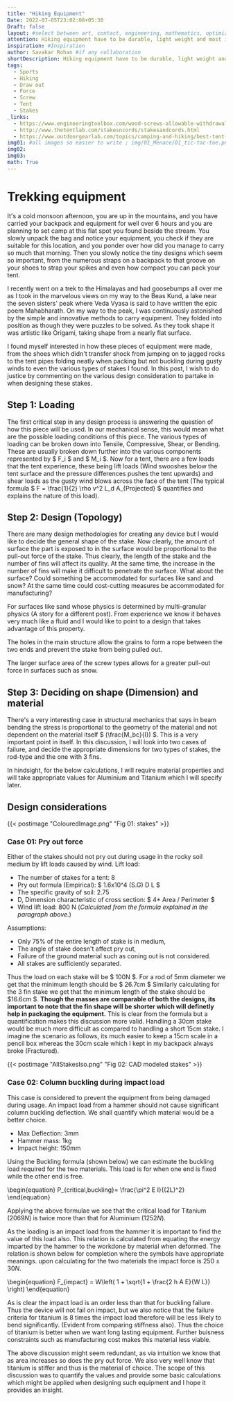 ```yaml
---
title: "Hiking Equipment"
Date: 2022-07-05T23:02:08+05:30
Draft: false
layout: #select between art, contact, engineering, mathematics, optimization, sports
attention: Hiking equipment have to be durable, light weight and most importantly safe for the treachorous terrain and weather that nature has to offer us at the foot of  mountains. I do my best to explain calculations and design considerations in preparing tent stakes.
inspiration: #Inspiration
author: Savakar Rohan #if any collaboration
shortDescription: Hiking equipment have to be durable, light weight and most importantly safe for the treachorous terrain and weather that nature has to offer us at the foot of  mountains. I do my best to explain calculations and design considerations in preparing tent stakes.
tags:
  - Sports
  - Hiking
  - Draw out
  - Force
  - Screw
  - Tent
  - Stakes
_links:
  - https://www.engineeringtoolbox.com/wood-screws-allowable-withdrawal-load-d_1815.html
  - http://www.thetentlab.com/stakesncords/stakesandcords.html
  - https://www.outdoorgearlab.com/topics/camping-and-hiking/best-tent-stakes
img01: #all images so easier to write ; img/01_Menace/01_tic-tac-toe.png
img02:
img03:
math: True
---
```


# Trekking equipment

It's a cold monsoon afternoon, you are up in the mountains, and you have carried your backpack and equipment for well over 6 hours and you are planning to set camp at this flat spot you found beside the stream. You slowly unpack the bag and notice your equipment, you check if they are suitable for this location, and you ponder over how did you manage to carry so much that morning. Then you slowly notice the tiny designs which seem so important, from the numerous straps on a backpack to that groove on your shoes to strap your spikes and even how compact you can pack your tent.

I recently went on a trek to the Himalayas and had goosebumps all over me as I took in the marvelous views on my way to the Beas Kund, a lake near the seven sisters' peak where Veda Vyasa is said to have written the epic poem Mahabharath. On my way to the peak, I was continuously astonished by the simple and innovative methods to carry equipment. They folded into position as though they were puzzles to be solved. As they took shape it was artistic like Origami, taking shape from a nearly flat surface.

I found myself interested in how these pieces of equipment were made, from the shoes which didn't transfer shock from jumping on to jagged rocks to the tent pipes folding neatly when packing but not buckling during gusty winds to even the various types of stakes I found. In this post, I wish to do justice by commenting on the various design consideration to partake in when designing these stakes.

## Step 1: Loading

The first critical step in any design process is answering the question of how this piece will be used. In our mechanical sense, this would mean what are the possible loading conditions of this piece. The various types of loading can be broken down into Tensile, Compressive, Shear, or Bending. These are usually broken down further into the various components represented by $ F_i $ and $ M_i $. Now for a tent, there are a few loads that the tent experience, these being lift loads (Wind swooshes below the tent surface and the pressure differences pushes the tent upwards) and shear loads as the gusty wind blows across the face of the tent (The typical formula $ F = \frac{1}{2} \rho v^2 L_d A\_{Projected} $ quantifies and explains the nature of this load).

## Step 2: Design (Topology)

There are many design methodologies for creating any device but I would like to decide the general shape of the stake. Now clearly, the amount of surface the part is exposed to in the surface would be proportional to the pull-out force of the stake. Thus clearly, the length of the stake and the number of fins will affect its quality. At the same time, the increase in the number of fins will make it difficult to penetrate the surface. What about the surface? Could something be accommodated for surfaces like sand and snow? At the same time could cost-cutting measures be accommodated for manufacturing?

For surfaces like sand whose physics is determined by multi-granular physics (A story for a different post). From experience we know it behaves very much like a fluid and I would like to point to a design that takes advantage of this property.

The holes in the main structure allow the grains to form a rope between the two ends and prevent the stake from being pulled out.

The larger surface area of the screw types allows for a greater pull-out force in surfaces such as snow.

## Step 3: Deciding on shape (Dimension) and material

There's a very interesting case in structural mechanics that says in beam bending the stress is proportional to the geometry of the material and not dependent on the material itself $ \(\frac{M_bc}{I}\) $. This is a very important point in itself. In this discussion, I will look into two cases of failure, and decide the appropriate dimensions for two types of stakes, the rod-type and the one with 3 fins.

In hindsight, for the below calculations, I will require material properties and will take appropriate values for Aluminium and Titanium which I will specify later.

## Design considerations

{{< postimage "ColouredImage.png" "Fig 01: stakes" >}}

### Case 01: Pry out force

Either of the stakes should not pry out during usage in the rocky soil medium by lift loads caused by wind.
Lift load:

- The number of stakes for a tent: 8
- Pry out formula (Empirical): $ 1.6x10^4 (S.G) D L $
- The specific gravity of soil: 2.75
- D, Dimension characteristic of cross section: $ 4\* Area / Perimeter $
- Wind lift load: 800 N (_Calculated from the formula explained in the paragraph above._)

Assumptions:

- Only 75% of the entire length of stake is in medium,
- The angle of stake doesn't affect pry out,
- Failure of the ground material such as coning out is not considered.
- All stakes are sufficiently separated.

Thus the load on each stake will be $ 100N $. For a rod of 5mm diameter we get that the minimum length should be $ 26.7cm $ Similarly calculating for the 3 fin stake we get that the minimum length of the stake should be $16.6cm $. **Though the masses are comparable of both the designs, its important to note that the fin shape will be shorter which will definetly help in packaging the equipment.** This is clear from the formula but a quantification makes this discussion more valid. Handling a 30cm stake would be much more difficult as compared to handling a short 15cm stake. I imagine the scenario as follows, its much easier to keep a 15cm scale in a pencil box whereas the 30cm scale which I kept in my backpack always broke (Fractured).

{{< postimage "AllStakesIso.png" "Fig 02: CAD modeled stakes" >}}

### Case 02: Column buckling during impact load

This case is considered to prevent the equipment from being damaged during usage. An impact load from a hammer should not cause significant column buckling deflection. We shall quantify which material would be a better choice.

- Max Deflection: 3mm
- Hammer mass: 1kg
- Impact height: 150mm

Using the Buckling formula (shown below) we can estimate the buckling load required for the two materials. This load is for when one end is fixed while the other end is free.

\begin{equation}
P\_{critical,buckling}= \frac{\pi^2 E I}{(2L)^2}
\end{equation}

Applying the above formulae we see that the critical load for Titanium $(2069N)$ is twice more than that for Aluminium $(1252N)$.

As the loading is an impact load from the hammer it is important to find the value of this load also. This relation is calculated from equating the energy imparted by the hammer to the workdone by material when deformed. The relation is shown below for completion where the symbols have appropriate meanings. upon calculating for the two materials the impact force is $250 \pm 30 N$.

\begin{equation}
F\_{impact} = W\left( 1 + \sqrt{1 + \frac{2 h A E}{W L}} \right)
\end{equation}

As is clear the impact load is an order less than that for buckling failure. Thus the device will not fail on impact, but we also notice that the failure criteria for titanium is 8 times the impact load therefore will be less likely to bend significantly. (Evident from comparing stiffness also). Thus the choice of titanium is better when we want long lasting equipment. Further buisness constraints such as manufacturing cost makes this material less viable.

The above discussion might seem redundant, as via intuition we know that as area increases so does the pry out force. We also very well know that titanium is stiffer and thus is the material of choice. The scope of this discussion was to quantify the values and provide some basic calculations which might be applied when designing such equipment and I hope it provides an insight.
